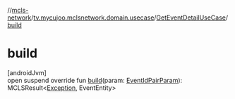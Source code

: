 //[mcls-network](../../../index.md)/[tv.mycujoo.mclsnetwork.domain.usecase](../index.md)/[GetEventDetailUseCase](index.md)/[build](build.md)

# build

[androidJvm]\
open suspend override fun [build](build.md)(param: [EventIdPairParam](../../tv.mycujoo.mclsnetwork.domain.params/-event-id-pair-param/index.md)): MCLSResult&lt;[Exception](https://kotlinlang.org/api/latest/jvm/stdlib/kotlin/-exception/index.html), EventEntity&gt;
